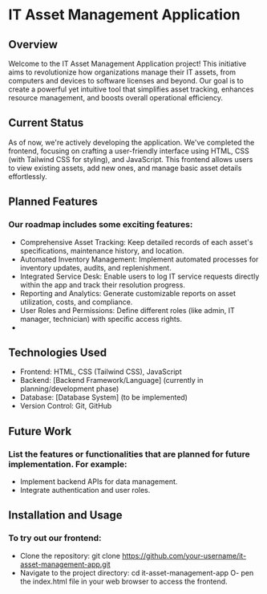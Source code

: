 # IT Asset Management Application

## Overview

Welcome to the IT Asset Management Application project! This initiative aims to revolutionize how organizations manage their IT assets, from computers and devices to software licenses and beyond. Our goal is to create a powerful yet intuitive tool that simplifies asset tracking, enhances resource management, and boosts overall operational efficiency. 

## Current Status

As of now, we're actively developing the application. We've completed the frontend, focusing on crafting a user-friendly interface using HTML, CSS (with Tailwind CSS for styling), and JavaScript. This frontend allows users to view existing assets, add new ones, and manage basic asset details effortlessly.

## Planned Features

### Our roadmap includes some exciting features:

- Comprehensive Asset Tracking: Keep detailed records of each asset's specifications, maintenance history, and location.
- Automated Inventory Management: Implement automated processes for inventory updates, audits, and replenishment.
- Integrated Service Desk: Enable users to log IT service requests directly within the app and track their resolution progress.
- Reporting and Analytics: Generate customizable reports on asset utilization, costs, and compliance.
- User Roles and Permissions: Define different roles (like admin, IT manager, technician) with specific access rights.
- 
## Technologies Used

- Frontend: HTML, CSS (Tailwind CSS), JavaScript
- Backend: [Backend Framework/Language] (currently in planning/development phase)
- Database: [Database System] (to be implemented)
- Version Control: Git, GitHub

## Future Work

### List the features or functionalities that are planned for future implementation. For example:

- Implement backend APIs for data management.
- Integrate authentication and user roles.


## Installation and Usage

### To try out our frontend:

- Clone the repository: git clone https://github.com/your-username/it-asset-management-app.git
- Navigate to the project directory: cd it-asset-management-app
O- pen the index.html file in your web browser to access the frontend. 
